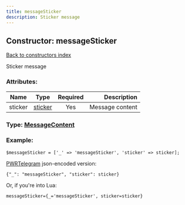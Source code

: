 ```yaml
---
title: messageSticker
description: Sticker message
---
```

## Constructor: messageSticker  
[Back to constructors index](index.md)



Sticker message

### Attributes:

| Name     |    Type       | Required | Description |
|----------|:-------------:|:--------:|------------:|
|sticker|[sticker](../types/sticker.md) | Yes|Message content|



### Type: [MessageContent](../types/MessageContent.md)


### Example:

```
$messageSticker = ['_' => 'messageSticker', 'sticker' => sticker];
```  

[PWRTelegram](https://pwrtelegram.xyz) json-encoded version:

```
{"_": "messageSticker", "sticker": sticker}
```


Or, if you're into Lua:  


```
messageSticker={_='messageSticker', sticker=sticker}

```


